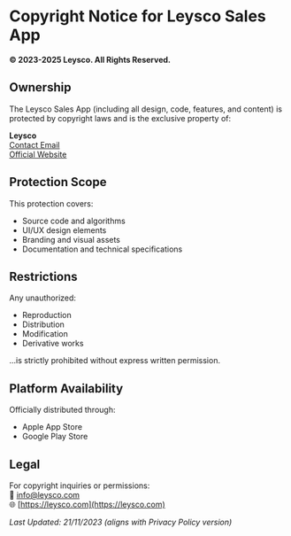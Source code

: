 # Copyright Notice for Leysco Sales App

**© 2023-2025 Leysco. All Rights Reserved.**

## Ownership
The Leysco Sales App (including all design, code, features, and content) is protected by copyright laws and is the exclusive property of:

**Leysco**  
[Contact Email](mailto:info@leysco.com)  
[Official Website](https://leysco.com)

## Protection Scope
This protection covers:
- Source code and algorithms
- UI/UX design elements
- Branding and visual assets
- Documentation and technical specifications

## Restrictions
Any unauthorized:
- Reproduction
- Distribution
- Modification
- Derivative works

...is strictly prohibited without express written permission.

## Platform Availability
Officially distributed through:
- Apple App Store
- Google Play Store

## Legal
For copyright inquiries or permissions:  
📧 info@leysco.com  
🌐 [https://leysco.com](https://leysco.com)

*Last Updated: 21/11/2023 (aligns with Privacy Policy version)*
